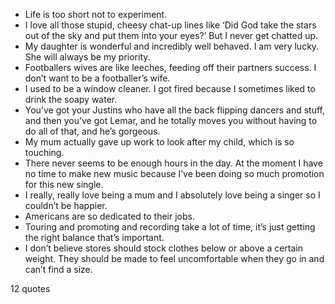  - Life is too short not to experiment.
 - I love all those stupid, cheesy chat-up lines like ‘Did God take the stars out of the sky and put them into your eyes?’ But I never get chatted up.
 - My daughter is wonderful and incredibly well behaved. I am very lucky. She will always be my priority.
 - Footballers wives are like leeches, feeding off their partners success. I don’t want to be a footballer’s wife.
 - I used to be a window cleaner. I got fired because I sometimes liked to drink the soapy water.
 - You’ve got your Justins who have all the back flipping dancers and stuff, and then you’ve got Lemar, and he totally moves you without having to do all of that, and he’s gorgeous.
 - My mum actually gave up work to look after my child, which is so touching.
 - There never seems to be enough hours in the day. At the moment I have no time to make new music because I’ve been doing so much promotion for this new single.
 - I really, really love being a mum and I absolutely love being a singer so I couldn’t be happier.
 - Americans are so dedicated to their jobs.
 - Touring and promoting and recording take a lot of time, it’s just getting the right balance that’s important.
 - I don’t believe stores should stock clothes below or above a certain weight. They should be made to feel uncomfortable when they go in and can’t find a size.

12 quotes